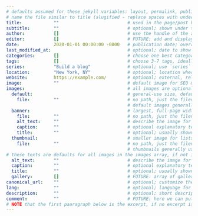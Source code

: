 ```yaml
---
# defaults assumed for these jekyll variables: layout, permalink, published, excerpt
# name the file similar to title (slugified - replace spaces with underscores & remove punctuation)
title:            ""                          # used in the page/post header, HTML title, menus & SEO
subtitle:         ""                          # optional; shown under the page/post header
author:           []                          # use the handle of the author, not their name
editor:           []                          # FUTURE: add and display editors
date:             2020-01-01 00:00:00 -0800   # publication date; overrides the file save date
last_modified_at:                             # optional; date to show in addition to/in place of create date
categories:       []                          # choose one best category, ideally
tags:             []                          # choose 3-7 tags, ideally
series:           "Build a blog"              # optional; use `series` to group posts and show a sidebar of posts in the series (limited to 1 for now)
location:         "New York, NY"              # optional; location where the post was made
website:          https://example.com/        # optional; external, related website, possibly featured
image:            ""                          # default image for SEO & jekyll-feed
images:                                       # all images are optional; banner and either default or thumbnail are recommended
  default:                                    # general-use size, default for lists if no thumbnail
    file:         ""                          # no path, just the filename (e.g., "my great image.png")
                                              # default images generally use the default image texts, but can be specified here
  banner:                                     # largest, full-page width landscape at top of page
    file:         ""                          # no path, just the filename (e.g., "my great image.png")
    alt_text:     ""                          # describe the image for screen readers
    caption:      ""                          # optional explanatory text, can be used for attributions
    title:        ""                          # optional; usually shown as a tooltip on hover
  thumbnail:                                  # smaller image for lists/grids (like index pages)
    file:         ""                          # no path, just the filename (e.g., "my great image.png")
                                              # thumbnails generally use the default image texts, but can be specified here
# these texts are defaults for all images in the images array, if not individually specified:
  alt_text:       ""                          # describe the image for screen readers
  caption:        ""                          # optional explanatory text, can be used for attributions
  title:          ""                          # optional; usually shown as a tooltip on hover
  gallery:        []                          # FUTURE: array of gallery images, similar in format to above images array but no text defaults
canonical_url:    ""                          # optional; customize the canonical URL for this page
lang:             ""                          # optional; language for the page, `en_US` by default
description:      ""                          # optional; short description of the page's content used for SEO
comment:          ""                          # FUTURE: here we can put comments that won't be output on any public pages, like candidate tags/categories, that might show up on private pages in the future
# NOTE that the first paaragraph below is the excerpt, if no excerpt is defined here in the front matter.
---
```

